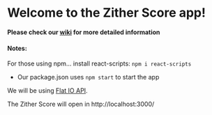 # Welcome to the Zither Score app!

**Please check our [wiki](https://github.com/leahmezacs/zither-score/wiki) for more detailed information**

#### Notes:
For those using npm... install react-scripts: `npm i react-scripts`
* Our package.json uses `npm start` to start the app

We will be using [Flat IO API](https://github.com/FlatIO/api-client-js).

The Zither Score will open in http://localhost:3000/
